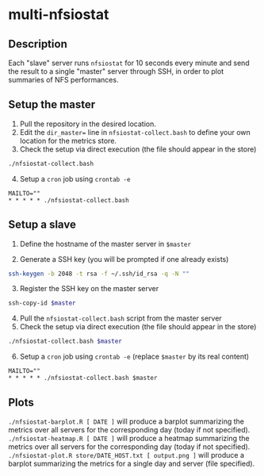 # multi-nfsiostat

## Description

Each "slave" server runs `nfsiostat` for 10 seconds every minute and send the result to a single "master" server through SSH, in order to plot summaries of NFS performances.

## Setup the master

1. Pull the repository in the desired location.
2. Edit the `dir_master=` line in `nfsiostat-collect.bash` to define your own location for the metrics store.
3. Check the setup via direct execution (the file should appear in the store)

```bash
./nfsiostat-collect.bash
```
4. Setup a `cron` job using `crontab -e`

```
MAILTO=""
* * * * * ./nfsiostat-collect.bash
```

## Setup a slave

1. Define the hostname of the master server in `$master`

2. Generate a SSH key (you will be prompted if one already exists)

```bash
ssh-keygen -b 2048 -t rsa -f ~/.ssh/id_rsa -q -N ""
```

3. Register the SSH key on the master server

```bash
ssh-copy-id $master
```

4. Pull the `nfsiostat-collect.bash` script from the master server
5. Check the setup via direct execution (the file should appear in the store)

```bash
./nfsiostat-collect.bash $master
```

6. Setup a `cron` job using `crontab -e` (replace `$master` by its real content)

```
MAILTO=""
* * * * * ./nfsiostat-collect.bash $master
```

## Plots

`./nfsiostat-barplot.R [ DATE ]` will produce a barplot summarizing the metrics over all servers for the corresponding day (today if not specified).
`./nfsiostat-heatmap.R [ DATE ]` will produce a heatmap summarizing the metrics over all servers for the corresponding day (today if not specified).
`./nfsiostat-plot.R store/DATE_HOST.txt [ output.png ]`  will produce a barplot summarizing the metrics for a single day and server (file specified).

